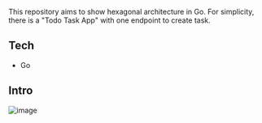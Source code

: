 This repository aims to show hexagonal architecture in Go. For simplicity, there is a "Todo Task App" with one endpoint to create task.

## Tech

- Go

## Intro

![image](https://github.com/harmancioglue/go-hexagonal-architecture/assets/27441734/e066175a-7370-45c6-ae4d-3cedb4b616b4)

